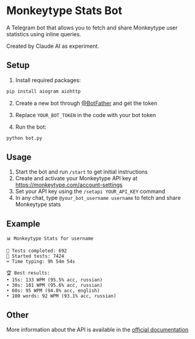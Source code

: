 # Monkeytype Stats Bot

A Telegram bot that allows you to fetch and share Monkeytype user statistics using inline queries.

Created by Claude AI as experiment.

## Setup

1. Install required packages:
```bash
pip install aiogram aiohttp
```

2. Create a new bot through [@BotFather](https://t.me/BotFather) and get the token

3. Replace `YOUR_BOT_TOKEN` in the code with your bot token

4. Run the bot:
```bash
python bot.py
```

## Usage

1. Start the bot and run `/start` to get initial instructions
2. Create and activate your Monkeytype API key at https://monkeytype.com/account-settings
3. Set your API key using the `/setapi YOUR_API_KEY` command
4. In any chat, type `@your_bot_username username` to fetch and share Monkeytype stats


## Example

```
📊 Monkeytype Stats for username

🎯 Tests completed: 692
🚀 Started tests: 7424
⌨️ Time typing: 9h 54m 54s

🏆 Best results:
• 15s: 133 WPM (95.5% acc, russian)
• 30s: 101 WPM (95.6% acc, russian)
• 60s: 95 WPM (94.8% acc, english)
• 100 words: 92 WPM (93.1% acc, russian)
```

## Other

More information about the API is available in the [official documentation](https://api.monkeytype.com/docs)


